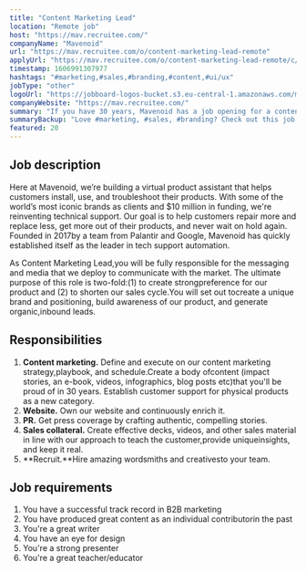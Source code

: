 ```yaml
---
title: "Content Marketing Lead"
location: "Remote job"
host: "https://mav.recruitee.com/"
companyName: "Mavenoid"
url: "https://mav.recruitee.com/o/content-marketing-lead-remote"
applyUrl: "https://mav.recruitee.com/o/content-marketing-lead-remote/c/new"
timestamp: 1606991307977
hashtags: "#marketing,#sales,#branding,#content,#ui/ux"
jobType: "other"
logoUrl: "https://jobboard-logos-bucket.s3.eu-central-1.amazonaws.com/mavenoid"
companyWebsite: "https://mav.recruitee.com/"
summary: "If you have 30 years, Mavenoid has a job opening for a content marketing lead"
summaryBackup: "Love #marketing, #sales, #branding? Check out this job post!"
featured: 20
---
```


## Job description

Here at Mavenoid, we’re building a virtual product assistant that helps customers install, use, and troubleshoot their products. With some of the world’s most iconic brands as clients and $10 million in funding, we're reinventing technical support. Our goal is to help customers repair more and replace less, get more out of their products, and never wait on hold again. Founded in 2017by a team from Palantir and Google, Mavenoid has quickly established itself as the leader in tech support automation.

As Content Marketing Lead,you will be fully responsible for the messaging and media that we deploy to communicate with the market. The ultimate purpose of this role is two-fold:(1) to create strongpreference for our product and (2) to shorten our sales cycle.You will set out tocreate a unique brand and positioning, build awareness of our product, and generate organic,inbound leads.

## Responsibilities

1.  **Content marketing.** Define and execute on our content marketing strategy,playbook, and schedule.Create a body ofcontent (impact stories, an e-book, videos, infographics, blog posts etc)that you'll be proud of in 30 years. Establish customer support for physical products as a new category.
2.  **Website.** Own our website and continuously enrich it.
3.  **PR.** Get press coverage by crafting authentic, compelling stories.
4.  **Sales collateral.** Create effective decks, videos, and other sales material in line with our approach to teach the customer,provide uniqueinsights, and keep it real.
5.  **Recruit.**Hire amazing wordsmiths and creativesto your team.

## Job requirements

1.  You have a successful track record in B2B marketing
2.  You have produced great content as an individual contributorin the past
3.  You're a great writer
4.  You have an eye for design
5.  You're a strong presenter
6.  You're a great teacher/educator
